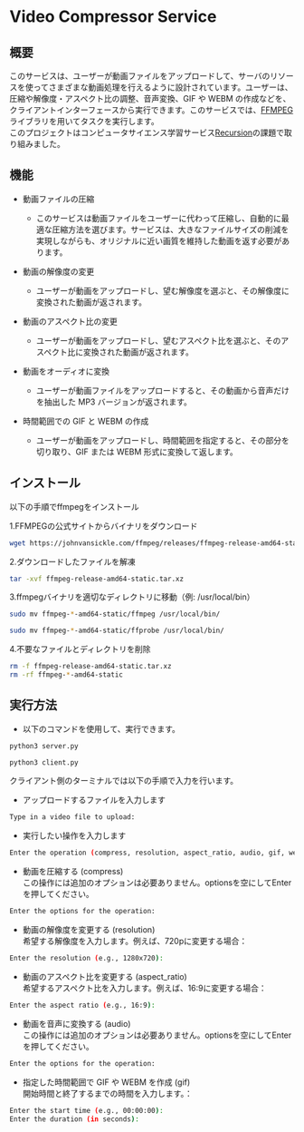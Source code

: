 # Video Compressor Service

## 概要

このサービスは、ユーザーが動画ファイルをアップロードして、サーバのリソースを使ってさまざまな動画処理を行えるように設計されています。ユーザーは、圧縮や解像度・アスペクト比の調整、音声変換、GIF や WEBM の作成などを、クライアントインターフェースから実行できます。このサービスでは、[FFMPEG](https://ffmpeg.org/about.html) ライブラリを用いてタスクを実行します。<br>
このプロジェクトはコンピュータサイエンス学習サービス[Recursion](https://recursion.example.com)の課題で取り組みました。


## 機能

- 動画ファイルの圧縮
  - このサービスは動画ファイルをユーザーに代わって圧縮し、自動的に最適な圧縮方法を選びます。サービスは、大きなファイルサイズの削減を実現しながらも、オリジナルに近い画質を維持した動画を返す必要があります。

- 動画の解像度の変更
  - ユーザーが動画をアップロードし、望む解像度を選ぶと、その解像度に変換された動画が返されます。

- 動画のアスペクト比の変更
  - ユーザーが動画をアップロードし、望むアスペクト比を選ぶと、そのアスペクト比に変換された動画が返されます。

- 動画をオーディオに変換
  - ユーザーが動画ファイルをアップロードすると、その動画から音声だけを抽出した MP3 バージョンが返されます。

- 時間範囲での GIF と WEBM の作成
  - ユーザーが動画をアップロードし、時間範囲を指定すると、その部分を切り取り、GIF または WEBM 形式に変換して返します。


## インストール
以下の手順でffmpegをインストール

1.FFMPEGの公式サイトからバイナリをダウンロード
```sh
wget https://johnvansickle.com/ffmpeg/releases/ffmpeg-release-amd64-static.tar.xz
```

2.ダウンロードしたファイルを解凍
```sh
tar -xvf ffmpeg-release-amd64-static.tar.xz
```

3.ffmpegバイナリを適切なディレクトリに移動（例: /usr/local/bin）
```sh
sudo mv ffmpeg-*-amd64-static/ffmpeg /usr/local/bin/
```
```sh
sudo mv ffmpeg-*-amd64-static/ffprobe /usr/local/bin/
```

4.不要なファイルとディレクトリを削除
```sh
rm -f ffmpeg-release-amd64-static.tar.xz
rm -rf ffmpeg-*-amd64-static
```

## 実行方法

- 以下のコマンドを使用して、実行できます。

```sh
python3 server.py
```
```sh
python3 client.py
```

クライアント側のターミナルでは以下の手順で入力を行います。

- アップロードするファイルを入力します
```sh
Type in a video file to upload:
```

- 実行したい操作を入力します
```sh
Enter the operation (compress, resolution, aspect_ratio, audio, gif, webm):
```

- 動画を圧縮する (compress)  
この操作には追加のオプションは必要ありません。optionsを空にしてEnterを押してください。
```sh
Enter the options for the operation: 
```

- 動画の解像度を変更する (resolution)  
希望する解像度を入力します。例えば、720pに変更する場合：
```sh
Enter the resolution (e.g., 1280x720):
```

- 動画のアスペクト比を変更する (aspect_ratio)  
希望するアスペクト比を入力します。例えば、16:9に変更する場合：
```sh
Enter the aspect ratio (e.g., 16:9):
```

- 動画を音声に変換する (audio)  
この操作には追加のオプションは必要ありません。optionsを空にしてEnterを押してください。
```sh
Enter the options for the operation: 
```

- 指定した時間範囲で GIF や WEBM を作成 (gif)  
開始時間と終了するまでの時間を入力します。：
```sh
Enter the start time (e.g., 00:00:00):
Enter the duration (in seconds):
```
